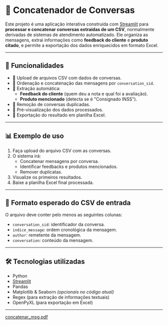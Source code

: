 # 🧩 Concatenador de Conversas

Este projeto é uma aplicação interativa construída com [Streamlit](https://streamlit.io/) para **processar e concatenar conversas extraídas de um CSV**, normalmente derivadas de sistemas de atendimento automatizado. Ele organiza as mensagens, extrai informações como **feedback do cliente** e **produto citado**, e permite a exportação dos dados enriquecidos em formato Excel.

---

## 🚀 Funcionalidades

- 📁 Upload de arquivos CSV com dados de conversas.
- 🔄 Ordenação e concatenação das mensagens por `conversation_sid`.
- 🧠 Extração automática:
  - **Feedback do cliente** (quem deu a nota e qual foi a avaliação).
  - **Produto mencionado** (detecta se é "Consignado INSS").
- 🧹 Remoção de conversas duplicadas.
- 👀 Pré-visualização dos dados processados.
- 💾 Exportação do resultado em planilha Excel.

---

## 📊 Exemplo de uso

1. Faça upload do arquivo CSV com as conversas.
2. O sistema irá:
   - Concatenar mensagens por conversa.
   - Identificar feedbacks e produtos mencionados.
   - Remover duplicatas.
3. Visualize os primeiros resultados.
4. Baixe a planilha Excel final processada.

---

## 📂 Formato esperado do CSV de entrada

O arquivo deve conter pelo menos as seguintes colunas:

- `conversation_sid`: identificador da conversa.
- `indice_message`: ordem cronológica da mensagem.
- `author`: remetente da mensagem.
- `conversation`: conteúdo da mensagem.

---


## 🛠️ Tecnologias utilizadas

- Python
- [Streamlit](https://streamlit.io/)
- Pandas
- Matplotlib & Seaborn *(opcionais no código atual)*
- Regex (para extração de informações textuais)
- OpenPyXL (para exportação em Excel)

---

[concatenar_msg.pdf](https://github.com/user-attachments/files/21302759/concatenar_msg.pdf)
